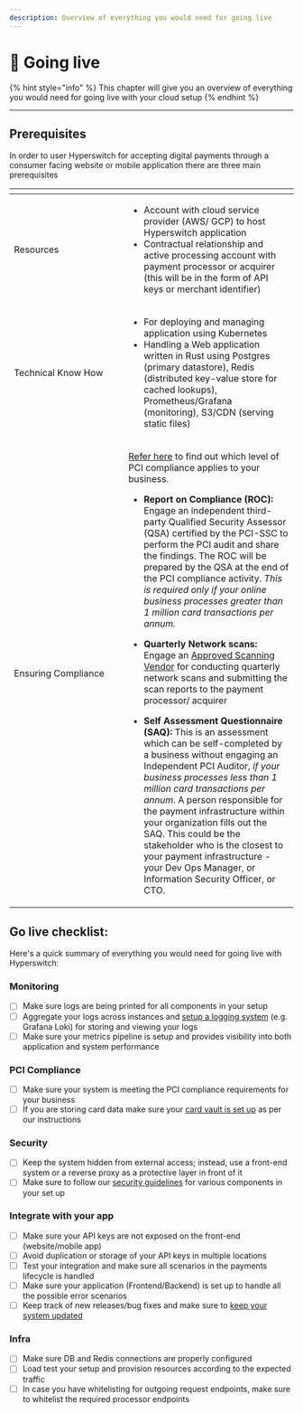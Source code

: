 ```yaml
---
description: Overview of everything you would need for going live
---
```


# 🚀 Going live

{% hint style="info" %}
This chapter will give you an overview of everything you would need for going live with your cloud setup&#x20;
{% endhint %}

***

## Prerequisites

In order to user Hyperswitch for accepting digital payments through a consumer facing website or mobile application there are three main prerequisites

<table data-header-hidden><thead><tr><th width="187"></th><th></th></tr></thead><tbody><tr><td>Resources</td><td><ul><li>Account with cloud service provider (AWS/ GCP) to host Hyperswitch application</li><li>Contractual relationship and active processing account with payment processor or acquirer (this will be in the form of API keys or merchant identifier)</li></ul></td></tr><tr><td>Technical Know How</td><td><ul><li>For deploying and managing application using Kubernetes</li><li>Handling a Web application written in Rust using Postgres (primary datastore), Redis (distributed key-value store for cached lookups), Prometheus/Grafana (monitoring), S3/CDN (serving static files)</li></ul></td></tr><tr><td>Ensuring Compliance </td><td><p><a href="pci-compliance/its-not-rocket-science.md">Refer here</a> to find out which level of PCI compliance applies to your business.</p><ul><li><strong>Report on Compliance (ROC):</strong> Engage an independent third-party Qualified Security Assessor (QSA) certified by the PCI-SSC to perform the PCI audit and share the findings. The ROC will be prepared by the QSA at the end of the PCI compliance activity. <em>This is required only if your online business processes greater than 1 million card transactions per annum.</em></li></ul><ul><li><strong>Quarterly Network scans:</strong> Engage an <a href="https://listings.pcisecuritystandards.org/assessors_and_solutions/approved_scanning_vendors">Approved Scanning Vendor</a> for conducting quarterly network scans and submitting the scan reports to the payment processor/ acquirer</li></ul><ul><li><strong>Self Assessment Questionnaire (SAQ):</strong> This is an assessment which can be self-completed by a business without engaging an Independent PCI Auditor, <em>if your business processes less than 1 million card transactions per annum</em>. A person responsible for the payment infrastructure within your organization fills out the SAQ. This could be the stakeholder who is the closest to your payment infrastructure - your Dev Ops Manager, or Information Security Officer, or CTO.</li></ul></td></tr></tbody></table>

## Go live checklist:

Here's a quick summary of everything you would need for going live with Hyperswitch:

### Monitoring

* [ ] Make sure logs are being printed for all components in your setup
* [ ] Aggregate your logs across instances and [setup a logging system](monitoring.md) (e.g. Grafana Loki) for storing and viewing your logs
* [ ] Make sure your metrics pipeline is setup and provides visibility into both application and system performance

### PCI Compliance

* [ ] Make sure your system is meeting the PCI compliance requirements for your business
* [ ] If you are storing card data make sure your [card vault is set up](broken-reference) as per our instructions

### Security

* [ ] Keep the system hidden from external access; instead, use a front-end system or a reverse proxy as a protective layer in front of it
* [ ] Make sure to follow our [security guidelines](security.md) for various components in your set up

### Integrate with your app

* [ ] Make sure your API keys are not exposed on the front-end (website/mobile app)
* [ ] Avoid duplication or storage of your API keys in multiple locations
* [ ] Test your integration and make sure all scenarios in the payments lifecycle is handled
* [ ] Make sure your application (Frontend/Backend) is set up to handle all the possible error scenarios
* [ ] Keep track of new releases/bug fixes and make sure to [keep your system updated](updates.md)

### Infra

* [ ] Make sure DB and Redis connections are properly configured
* [ ] Load test your setup and provision resources according to the expected traffic
* [ ] In case you have whitelisting for outgoing request endpoints, make sure to whitelist the required processor endpoints
